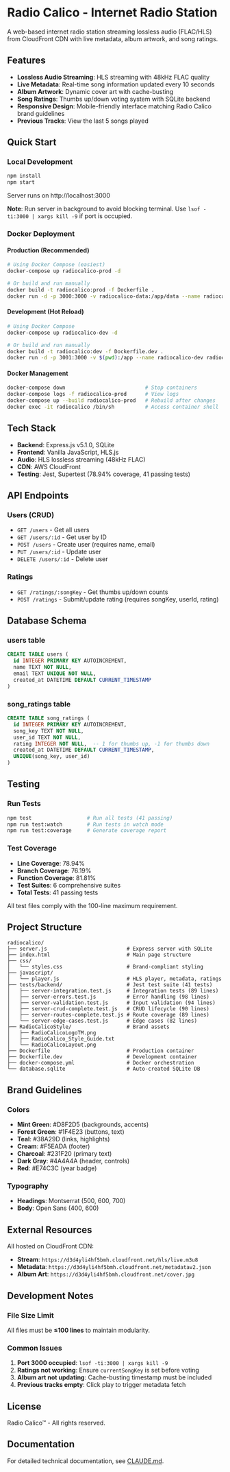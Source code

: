 # Radio Calico - Internet Radio Station

A web-based internet radio station streaming lossless audio (FLAC/HLS) from CloudFront CDN with live metadata, album artwork, and song ratings.

## Features

- **Lossless Audio Streaming**: HLS streaming with 48kHz FLAC quality
- **Live Metadata**: Real-time song information updated every 10 seconds
- **Album Artwork**: Dynamic cover art with cache-busting
- **Song Ratings**: Thumbs up/down voting system with SQLite backend
- **Responsive Design**: Mobile-friendly interface matching Radio Calico brand guidelines
- **Previous Tracks**: View the last 5 songs played

## Quick Start

### Local Development

```bash
npm install
npm start
```

Server runs on http://localhost:3000

**Note**: Run server in background to avoid blocking terminal. Use `lsof -ti:3000 | xargs kill -9` if port is occupied.

### Docker Deployment

#### Production (Recommended)

```bash
# Using Docker Compose (easiest)
docker-compose up radiocalico-prod -d

# Or build and run manually
docker build -t radiocalico:prod -f Dockerfile .
docker run -d -p 3000:3000 -v radiocalico-data:/app/data --name radiocalico radiocalico:prod
```

#### Development (Hot Reload)

```bash
# Using Docker Compose
docker-compose up radiocalico-dev -d

# Or build and run manually
docker build -t radiocalico:dev -f Dockerfile.dev .
docker run -d -p 3001:3000 -v $(pwd):/app --name radiocalico-dev radiocalico:dev
```

#### Docker Management

```bash
docker-compose down                          # Stop containers
docker-compose logs -f radiocalico-prod      # View logs
docker-compose up --build radiocalico-prod   # Rebuild after changes
docker exec -it radiocalico /bin/sh          # Access container shell
```

## Tech Stack

- **Backend**: Express.js v5.1.0, SQLite
- **Frontend**: Vanilla JavaScript, HLS.js
- **Audio**: HLS lossless streaming (48kHz FLAC)
- **CDN**: AWS CloudFront
- **Testing**: Jest, Supertest (78.94% coverage, 41 passing tests)

## API Endpoints

### Users (CRUD)
- `GET /users` - Get all users
- `GET /users/:id` - Get user by ID
- `POST /users` - Create user (requires name, email)
- `PUT /users/:id` - Update user
- `DELETE /users/:id` - Delete user

### Ratings
- `GET /ratings/:songKey` - Get thumbs up/down counts
- `POST /ratings` - Submit/update rating (requires songKey, userId, rating)

## Database Schema

### users table
```sql
CREATE TABLE users (
  id INTEGER PRIMARY KEY AUTOINCREMENT,
  name TEXT NOT NULL,
  email TEXT UNIQUE NOT NULL,
  created_at DATETIME DEFAULT CURRENT_TIMESTAMP
)
```

### song_ratings table
```sql
CREATE TABLE song_ratings (
  id INTEGER PRIMARY KEY AUTOINCREMENT,
  song_key TEXT NOT NULL,
  user_id TEXT NOT NULL,
  rating INTEGER NOT NULL,  -- 1 for thumbs up, -1 for thumbs down
  created_at DATETIME DEFAULT CURRENT_TIMESTAMP,
  UNIQUE(song_key, user_id)
)
```

## Testing

### Run Tests

```bash
npm test                  # Run all tests (41 passing)
npm run test:watch        # Run tests in watch mode
npm run test:coverage     # Generate coverage report
```

### Test Coverage

- **Line Coverage**: 78.94%
- **Branch Coverage**: 76.19%
- **Function Coverage**: 81.81%
- **Test Suites**: 6 comprehensive suites
- **Total Tests**: 41 passing tests

All test files comply with the 100-line maximum requirement.

## Project Structure

```
radiocalico/
├── server.js                          # Express server with SQLite
├── index.html                         # Main page structure
├── css/
│   └── styles.css                     # Brand-compliant styling
├── javascript/
│   └── player.js                      # HLS player, metadata, ratings
├── tests/backend/                     # Jest test suite (41 tests)
│   ├── server-integration.test.js     # Integration tests (89 lines)
│   ├── server-errors.test.js          # Error handling (98 lines)
│   ├── server-validation.test.js      # Input validation (94 lines)
│   ├── server-crud-complete.test.js   # CRUD lifecycle (90 lines)
│   ├── server-routes-complete.test.js # Route coverage (89 lines)
│   └── server-edge-cases.test.js      # Edge cases (82 lines)
├── RadioCalicoStyle/                  # Brand assets
│   ├── RadioCalicoLogoTM.png
│   ├── RadioCalico_Style_Guide.txt
│   └── RadioCalicoLayout.png
├── Dockerfile                         # Production container
├── Dockerfile.dev                     # Development container
├── docker-compose.yml                 # Docker orchestration
└── database.sqlite                    # Auto-created SQLite DB
```

## Brand Guidelines

### Colors
- **Mint Green**: #D8F2D5 (backgrounds, accents)
- **Forest Green**: #1F4E23 (buttons, text)
- **Teal**: #38A29D (links, highlights)
- **Cream**: #F5EADA (footer)
- **Charcoal**: #231F20 (primary text)
- **Dark Gray**: #4A4A4A (header, controls)
- **Red**: #E74C3C (year badge)

### Typography
- **Headings**: Montserrat (500, 600, 700)
- **Body**: Open Sans (400, 600)

## External Resources

All hosted on CloudFront CDN:
- **Stream**: `https://d3d4yli4hf5bmh.cloudfront.net/hls/live.m3u8`
- **Metadata**: `https://d3d4yli4hf5bmh.cloudfront.net/metadatav2.json`
- **Album Art**: `https://d3d4yli4hf5bmh.cloudfront.net/cover.jpg`

## Development Notes

### File Size Limit
All files must be **≤100 lines** to maintain modularity.

### Common Issues
1. **Port 3000 occupied**: `lsof -ti:3000 | xargs kill -9`
2. **Ratings not working**: Ensure `currentSongKey` is set before voting
3. **Album art not updating**: Cache-busting timestamp must be included
4. **Previous tracks empty**: Click play to trigger metadata fetch

## License

Radio Calico™ - All rights reserved.

## Documentation

For detailed technical documentation, see [CLAUDE.md](CLAUDE.md).
